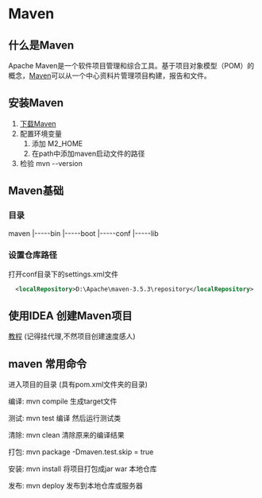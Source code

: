 # Maven

## 什么是Maven

Apache Maven是一个软件项目管理和综合工具。基于项目对象模型（POM）的概念，[Maven](http://www.yiibai.com/maven)可以从一个中心资料片管理项目构建，报告和文件。 

## 安装Maven

1. [下载Maven](http://maven.apache.org/download.cgi)
2. 配置环境变量
   1. 添加 M2_HOME
   2. 在path中添加maven启动文件的路径
3. 检验  mvn --version

## Maven基础

### 目录 

maven
   |-----bin
   |-----boot
   |-----conf 
   |-----lib


### 设置仓库路径

打开conf目录下的settings.xml文件

```xml
  <localRepository>D:\Apache\maven-3.5.3\repository</localRepository>
```



## 使用IDEA 创建Maven项目

[教程](https://blog.csdn.net/zzy1078689276/article/details/78732183/) (记得挂代理,不然项目创建速度感人)



## maven 常用命令

进入项目的目录 (具有pom.xml文件夹的目录)

编译: mvn compile 生成target文件

测试: mvn test 编译 然后运行测试类

清除: mvn clean 清除原来的编译结果

打包: mvn package -Dmaven.test.skip = true

安装: mvn install 将项目打包成jar war 本地仓库

发布: mvn deploy 发布到本地仓库或服务器
